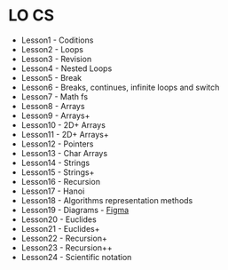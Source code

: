 ﻿# LO CS
- Lesson1 - Coditions
- Lesson2 - Loops
- Lesson3 - Revision
- Lesson4 - Nested Loops
- Lesson5 - Break
- Lesson6 - Breaks, continues, infinite loops and switch
- Lesson7 - Math fs
- Lesson8 - Arrays
- Lesson9 - Arrays+
- Lesson10 - 2D+ Arrays
- Lesson11 - 2D+ Arrays+
- Lesson12 - Pointers
- Lesson13 - Char Arrays
- Lesson14 - Strings
- Lesson15 - Strings+
- Lesson16 - Recursion
- Lesson17 - Hanoi
- Lesson18 - Algorithms representation methods
- Lesson19 - Diagrams - [Figma](https://www.figma.com/file/Em0EhKFF4AMzJnPbEPEhfB/schematy?node-id=0%3A1)
- Lesson20 - Euclides
- Lesson21 - Euclides+
- Lesson22 - Recursion+
- Lesson23 - Recursion++
- Lesson24 - Scientific notation
